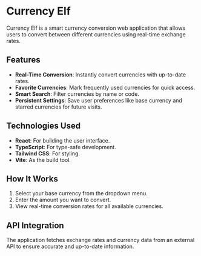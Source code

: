 # Currency Elf

Currency Elf is a smart currency conversion web application that allows users to convert between different currencies using real-time exchange rates.

## Features

- **Real-Time Conversion**: Instantly convert currencies with up-to-date rates.
- **Favorite Currencies**: Mark frequently used currencies for quick access.
- **Smart Search**: Filter currencies by name or code.
- **Persistent Settings**: Save user preferences like base currency and starred currencies for future visits.

## Technologies Used

- **React**: For building the user interface.
- **TypeScript**: For type-safe development.
- **Tailwind CSS**: For styling.
- **Vite**: As the build tool.

## How It Works

1. Select your base currency from the dropdown menu.
2. Enter the amount you want to convert.
3. View real-time conversion rates for all available currencies.

## API Integration

The application fetches exchange rates and currency data from an external API to ensure accurate and up-to-date information.